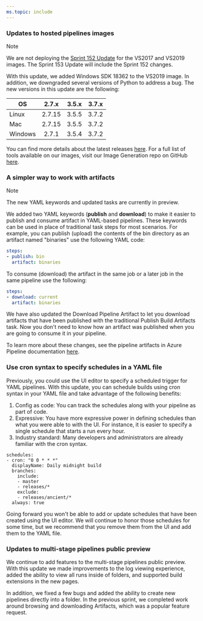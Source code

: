 ```yaml
---
ms.topic: include
---
```


### Updates to hosted pipelines images

> [!NOTE]
> We are not deploying the [Sprint 152 Update](https://docs.microsoft.com/azure/devops/release-notes/2019/sprint-152-update#updates-to-hosted-pipelines-images) for the VS2017 and VS2019 images. The Sprint 153 Update will include the Sprint 152 changes.

With this update, we added Windows SDK 18362 to the VS2019 image. In addition, we downgraded several versions of Python to address a bug. The new versions in this update are the following:

| OS      | 2.7.x  | 3.5.x | 3.7.x |
| ------- | :----: | :---: | :---: |
| Linux   | 2.7.15 | 3.5.5 | 3.7.2 |
| Mac     | 2.7.15 | 3.5.5 | 3.7.2 |
| Windows | 2.7.1  | 3.5.4 | 3.7.2 |

You can find more details about the latest releases [here](https://github.com/microsoft/azure-pipelines-image-generation/releases).
For a full list of tools available on our images, visit our Image Generation repo on GitHub [here](https://github.com/Microsoft/azure-pipelines-image-generation).

### A simpler way to work with artifacts

> [!NOTE]
> The new YAML keywords and updated tasks are currently in preview.

We added two YAML keywords (**publish** and **download**) to make it easier to publish and consume artifact in YAML-based pipelines. These keywords can be used in place of traditional task steps for most scenarios. For example, you can publish (upload) the contents of the bin directory as an artifact named "binaries" use the following YAML code:

```yaml
steps:
- publish: bin
  artifact: binaries
```

To consume (download) the artifact in the same job or a later job in the same pipeline use the following:

```yaml
steps:
- download: current
  artifact: binaries
```

We have also updated the Download Pipeline Artifact to let you download artifacts that have been published with the traditional Publish Build Artifacts task. Now you don't need to know how an artifact was published when you are going to consume it in your pipeline.

To learn more about these changes, see the pipeline artifacts in Azure Pipeline documentation [here](https://docs.microsoft.com/azure/devops/pipelines/artifacts/pipeline-artifacts?view=azure-devops&tabs=yaml).

### Use cron syntax to specify schedules in a YAML file

Previously, you could use the UI editor to specify a scheduled trigger for YAML pipelines. With this update, you can schedule builds using cron syntax in your YAML file and take advantage of the following benefits:

1.  Config as code: You can track the schedules along with your pipeline as part of code.
2.  Expressive: You have more expressive power in defining schedules than what you were able to with the UI. For instance, it is easier to specify a single schedule that starts a run every hour.
3.  Industry standard: Many developers and administrators are already familiar with the cron syntax.

```
schedules:
- cron: "0 0 * * *"
  displayName: Daily midnight build
  branches:
    include:
    - master
    - releases/*
    exclude:
    - releases/ancient/*
  always: true
```

Going forward you won't be able to add or update schedules that have been created using the UI editor. We will continue to honor those schedules for some time, but we recommend that you remove them from the UI and add them to the YAML file.

### Updates to multi-stage pipelines public preview

We continue to add features to the multi-stage pipelines public preview. With this update we made improvements to the log viewing experience, added the ability to view all runs inside of folders, and supported build extensions in the new pages.

In addition, we fixed a few bugs and added the ability to create new pipelines directly into a folder. In the previous sprint, we completed work around browsing and downloading Artifacts, which was a popular feature request.
